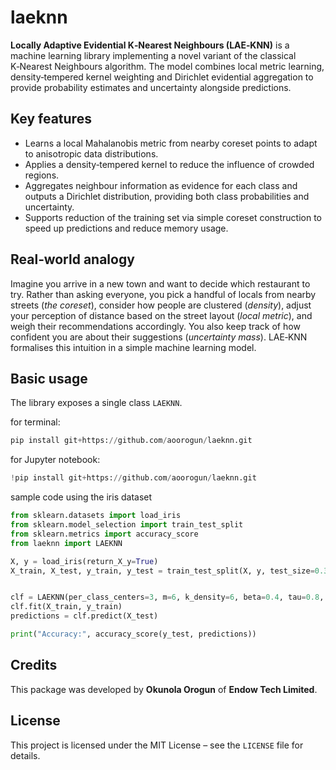 # laeknn

**Locally Adaptive Evidential K‑Nearest Neighbours (LAE‑KNN)** is a machine learning library
implementing a novel variant of the classical K‑Nearest Neighbours algorithm.  The
model combines local metric learning, density‑tempered kernel weighting and
Dirichlet evidential aggregation to provide probability estimates and
uncertainty alongside predictions.

## Key features

* Learns a local Mahalanobis metric from nearby coreset points to adapt to
  anisotropic data distributions.
* Applies a density‑tempered kernel to reduce the influence of crowded regions.
* Aggregates neighbour information as evidence for each class and outputs a
  Dirichlet distribution, providing both class probabilities and uncertainty.
* Supports reduction of the training set via simple coreset construction to
  speed up predictions and reduce memory usage.

## Real‑world analogy

Imagine you arrive in a new town and want to decide which restaurant to try.
Rather than asking everyone, you pick a handful of locals from nearby streets
(*the coreset*), consider how people are clustered (*density*), adjust your
perception of distance based on the street layout (*local metric*), and weigh
their recommendations accordingly.  You also keep track of how confident you
are about their suggestions (*uncertainty mass*).  LAE‑KNN formalises this
intuition in a simple machine learning model.

## Basic usage

The library exposes a single class `LAEKNN`.

for terminal:
```python
pip install git+https://github.com/aoorogun/laeknn.git
```
for Jupyter notebook:
```python
!pip install git+https://github.com/aoorogun/laeknn.git
```

sample code using the iris dataset
```python
from sklearn.datasets import load_iris
from sklearn.model_selection import train_test_split
from sklearn.metrics import accuracy_score
from laeknn import LAEKNN

X, y = load_iris(return_X_y=True)
X_train, X_test, y_train, y_test = train_test_split(X, y, test_size=0.3, random_state=42, stratify=y)


clf = LAEKNN(per_class_centers=3, m=6, k_density=6, beta=0.4, tau=0.8, lam=1e-2)
clf.fit(X_train, y_train)
predictions = clf.predict(X_test)

print("Accuracy:", accuracy_score(y_test, predictions))
```

## Credits

This package was developed by **Okunola Orogun** of **Endow Tech Limited**.

## License

This project is licensed under the MIT License – see the `LICENSE` file for
details.
